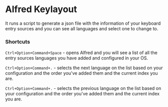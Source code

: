# Alfred Keylayout
It runs a script to generate a json file with the information of your keyboard entry sources and you can see all languages and select one to change to.

### Shortcuts

`Ctrl+Option+Command+Space` - opens Alfred and you will see a list of all the entry sources languages you have added and configured in your OS.

`Ctrl+Option+Command+.` - selects the next language on the list based on your configuration and the order you've added them and the current index you are.

`Ctrl+Option+Command+.` - selects the previous language on the list based on your configuration and the order you've added them and the current index you are.
